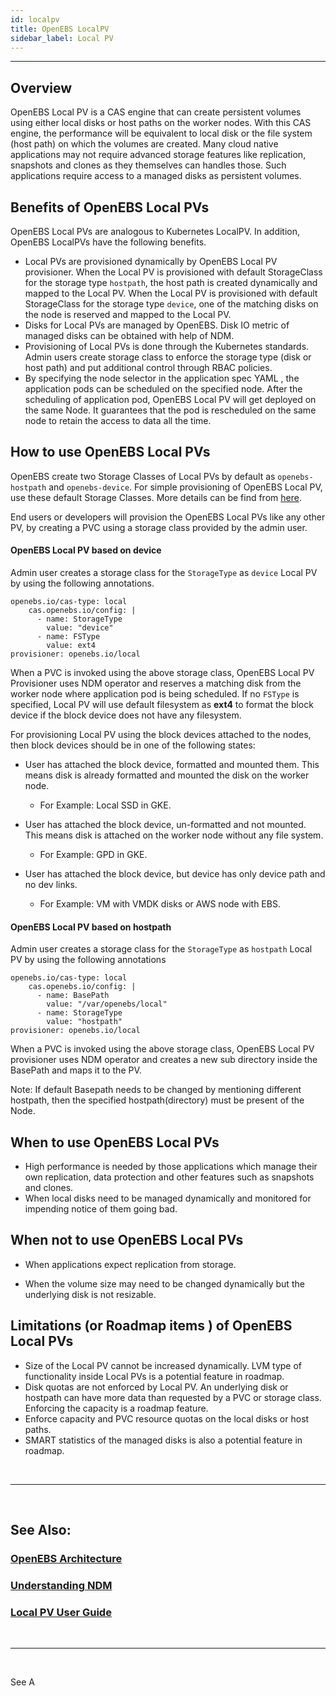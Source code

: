 ```yaml
---
id: localpv
title: OpenEBS LocalPV
sidebar_label: Local PV
---
```

------



## Overview

OpenEBS Local PV is a CAS engine that can create persistent volumes using either local disks or host paths on the worker nodes. With this CAS engine, the performance will be equivalent to local disk or the file system (host path) on which the volumes are created. Many cloud native applications may not require advanced storage features like replication, snapshots and clones as they themselves can handles those. Such applications require access to a managed disks as persistent volumes. 



## Benefits of OpenEBS Local PVs

OpenEBS Local PVs are analogous to Kubernetes LocalPV. In addition, OpenEBS LocalPVs have the following benefits.

- Local PVs are provisioned dynamically by OpenEBS Local PV provisioner. When the Local PV is provisioned with default StorageClass for the  storage type `hostpath`, the host path is created dynamically and mapped to the Local PV. When the Local PV is provisioned with default StorageClass for the  storage type `device`, one of the  matching disks on the node is reserved and mapped to the Local PV.
- Disks for Local PVs are managed by OpenEBS. Disk IO metric of managed disks can be obtained with help of NDM.
- Provisioning of Local PVs is done through the Kubernetes standards. Admin users create storage class to enforce the storage type (disk or host path) and put additional control through RBAC policies.
- By specifying the node selector in the application spec YAML , the application pods can be scheduled on the specified node. After the scheduling of application pod, OpenEBS Local PV will get deployed on the same Node. It guarantees that the pod is rescheduled on the same node to retain the access to data all the time.



## How to use OpenEBS Local PVs

OpenEBS create two Storage Classes of Local PVs by default as `openebs-hostpath` and `openebs-device`. For simple provisioning of OpenEBS Local PV, use these default Storage Classes. More details can be find from [here](/1.0.0-RC2/docs/next/uglocalpv.html).   

End users or developers will provision the OpenEBS Local PVs like any other PV, by creating a PVC using a storage class provided by the admin user. 

<h4><a class="anchor" aria-hidden="true" id="openebs-localpv-device"></a>OpenEBS Local PV based on device</h4>

Admin user creates a storage class for the `StorageType` as `device` Local PV by using the following annotations.

```
openebs.io/cas-type: local
    cas.openebs.io/config: |
      - name: StorageType
        value: "device"
      - name: FSType
        value: ext4
provisioner: openebs.io/local
```

When a PVC is invoked using the above storage class, OpenEBS Local PV Provisioner uses NDM operator and reserves a matching disk from the worker node where application pod is being scheduled. If no `FSType` is specified, Local PV will use default filesystem as **ext4** to format the block device if the block device does not have any filesystem.

For provisioning Local PV using the block devices attached to the nodes, then block devices should be in one of the following states:

- User has attached the block device, formatted and mounted them. This means disk is already formatted and mounted the disk on the worker node.

  - For Example: Local SSD in GKE.

- User has attached the block device, un-formatted and not mounted. This means disk is attached on the worker node without any file system.

  - For Example: GPD in GKE.

- User has attached the block device, but device has only device path and no dev links.

  - For Example: VM with VMDK disks or AWS node with EBS.


<h4><a class="anchor" aria-hidden="true" id="openebs-localpv-hostpath"></a>OpenEBS Local PV based on hostpath</h4>

Admin user creates a storage class for the `StorageType` as `hostpath` Local PV by using the following annotations

```
openebs.io/cas-type: local
    cas.openebs.io/config: |
      - name: BasePath
        value: "/var/openebs/local"
      - name: StorageType
        value: "hostpath"
provisioner: openebs.io/local
```

When a PVC is invoked using the above storage class, OpenEBS Local PV  provisioner uses NDM operator and creates a new sub directory inside the BasePath and maps it to the PV.

Note: If default Basepath needs to be changed by mentioning different hostpath, then the specified hostpath(directory) must be present of the Node.  



## When to use OpenEBS Local PVs

- High performance is needed by those applications which manage their own replication, data protection and other features such as snapshots and clones.
- When local disks need to be managed dynamically and monitored for impending notice of them going bad.



## When not to use OpenEBS Local PVs

- When applications expect replication from storage.

- When the volume size may need to be changed dynamically but the underlying disk is not resizable. 

  

## Limitations (or Roadmap items ) of OpenEBS Local PVs

- Size of the Local PV cannot be increased dynamically. LVM type of functionality inside Local PVs is a potential feature in roadmap.
- Disk quotas are not enforced by Local PV. An underlying disk or hostpath can have more data than requested by a PVC or storage class. Enforcing the capacity is a roadmap feature.
- Enforce capacity and PVC resource quotas on the local disks or host paths.
- SMART statistics of the managed disks is also a potential feature in roadmap.

<br>

<hr>
<br>

## See Also:

### [OpenEBS Architecture](/1.0.0-RC2/docs/next/architecture.html)

### [Understanding NDM](/1.0.0-RC2/docs/next/ndm.html)

### [Local PV User Guide](/1.0.0-RC2/docs/next/uglocalpv.html)

<br>

<hr>

<br>



See A

<!-- Hotjar Tracking Code for https://docs.openebs.io -->
<script>
   (function(h,o,t,j,a,r){
       h.hj=h.hj||function(){(h.hj.q=h.hj.q||[]).push(arguments)};
       h._hjSettings={hjid:785693,hjsv:6};
       a=o.getElementsByTagName('head')[0];
       r=o.createElement('script');r.async=1;
       r.src=t+h._hjSettings.hjid+j+h._hjSettings.hjsv;
       a.appendChild(r);
   })(window,document,'https://static.hotjar.com/c/hotjar-','.js?sv=');
</script>


<!-- Global site tag (gtag.js) - Google Analytics -->
<script async src="https://www.googletagmanager.com/gtag/js?id=UA-92076314-12"></script>
<script>
  window.dataLayer = window.dataLayer || [];
  function gtag(){dataLayer.push(arguments);}
  gtag('js', new Date());

  gtag('config', 'UA-92076314-12');
</script>
